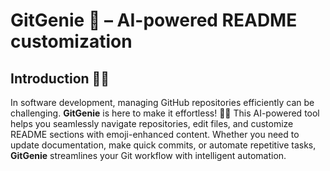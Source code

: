 # GitGenie 🤖 – AI-powered README customization


## Introduction 🧞‍♂️
In software development, managing GitHub repositories efficiently can be challenging. **GitGenie** is here to make it effortless! 🧞‍♂️ This AI-powered tool helps you seamlessly navigate repositories, edit files, and customize README sections with emoji-enhanced content. Whether you need to update documentation, make quick commits, or automate repetitive tasks, **GitGenie** streamlines your Git workflow with intelligent automation.
